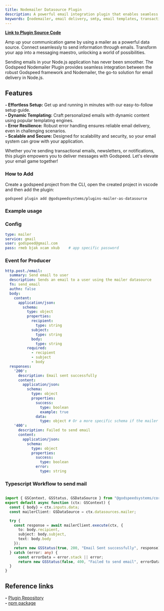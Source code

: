 ```yaml
---
title: Nodemailer Datasource Plugin
description: A powerful email integration plugin that enables seamless email delivery in Godspeed applications using Nodemailer. Features include dynamic templating, error resilience, secure delivery, and support for various email services like Gmail and SMTP.
keywords: [nodemailer, email delivery, smtp, email templates, transactional email, godspeed plugin, email service, messaging, email notifications, email integration]
---
```


**[Link to Plugin Source Code](https://github.com/godspeedsystems/gs-plugins/tree/main/plugins/mailer-as-datasource)**

Amp up your communication game by using a mailer as a powerful data source. Connect seamlessly to send information through emails. Transform your app into a messaging maestro, unlocking a world of possibilities.

Sending emails in your Node.js application has never been smoother. The Godspeed Nodemailer Plugin provides seamless integration between the robust Godspeed framework and Nodemailer, the go-to solution for email delivery in Node.js.

## Features

**- Effortless Setup:** Get up and running in minutes with our easy-to-follow setup guide.    
**- Dynamic Templating:** Craft personalized emails with dynamic content using popular templating engines.    
**- Error Resilience:** Robust error handling ensures reliable email delivery, even in challenging scenarios.   
**- Scalable and Secure:** Designed for scalability and security, so your email system can grow with your application.

Whether you're sending transactional emails, newsletters, or notifications, this plugin empowers you to deliver messages with Godspeed. Let's elevate your email game together!

### How to Add 
Create a godspeed project from the CLI, open the created project in vscode and then add the plugin:

```
godspeed plugin add @godspeedsystems/plugins-mailer-as-datasource
```

### Example usage

### Config
```yaml title=src/datasources/mailer.yaml
type: mailer
service: gmail       
user: godspeed@gmail.com
pass: rmeb bjak xcam xkub    # app specific password
```

### Event for Producer
```yaml title=src/events/mail_send_event.yaml
http.post./email:
  summary: Send email to user
  description: Sends an email to a user using the mailer datasource
  fn: send_email
  authn: false
  body:
    content:
      application/json:
        schema:
          type: object
          properties:
            recipient:
              type: string
            subject:
              type: string
            body:
              type: string
          required:
            - recipient
            - subject
            - body
  responses:
    '200':
      description: Email sent successfully
      content:
        application/json:
          schema:
            type: object
            properties:
              success:
                type: boolean
                example: true
              data:
                type: object # Or a more specific schema if the mailer returns structured data
    '400':
      description: Failed to send email
      content:
        application/json:
          schema:
            type: object
            properties:
              success:
                type: boolean
              error:
                type: string
```
### Typescript Workflow to send mail
```typescript title=src/functions/send_email.ts

import { GSContext, GSStatus, GSDataSource } from "@godspeedsystems/core";
export default async function (ctx: GSContext) {
  const { body} = ctx.inputs.data;
  const mailerClient: GSDataSource = ctx.datasources.mailer;

  try {
    const response = await mailerClient.execute(ctx, {
      to: body.recipient,
      subject: body.subject,
      text: body.body
    });
    return new GSStatus(true, 200, "Email Sent successfully", response);
  } catch (error: any) {
      const errorData = error.stack || error;
      return new GSStatus(false, 400, "Failed to send email", errorData);
  }
}
```



## Reference links
**-** [Plugin Repository](https://github.com/godspeedsystems/gs-plugins/tree/main/plugins/mailer-as-datasource)     
**-** [npm package](https://www.npmjs.com/package/@godspeedsystems/plugins-mailer-as-datasource)
